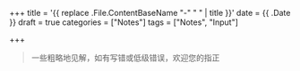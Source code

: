 +++
title = '{{ replace .File.ContentBaseName "-" " " | title }}'
date = {{ .Date }}
draft = true
categories = ["Notes"]
tags = ["Notes", "Input"]

+++

> 一些粗略地见解，如有写错或低级错误，欢迎您的指正
